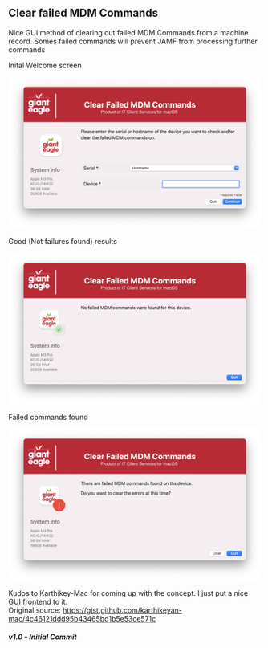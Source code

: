 ## Clear failed MDM Commands


Nice GUI method of clearing out failed MDM Commands from a machine record.  Somes failed commands will prevent JAMF from processing further commands

Inital Welcome screen

![](/ClearFailedMDM/ClearFailedMDM_welcome.png)

Good (Not failures found) results

![](/ClearFailedMDM/ClearFailedMDM_good.png)

Failed commands found

![](/ClearFailedMDM/ClearFailedMDM_fail.png)

Kudos to Karthikey-Mac for coming up with the concept.  I just put a nice GUI frontend to it.  
Original source: https://gist.github.com/karthikeyan-mac/4c46121ddd95b43465bd1b5e53ce571c

##### _v1.0 - Initial Commit_

